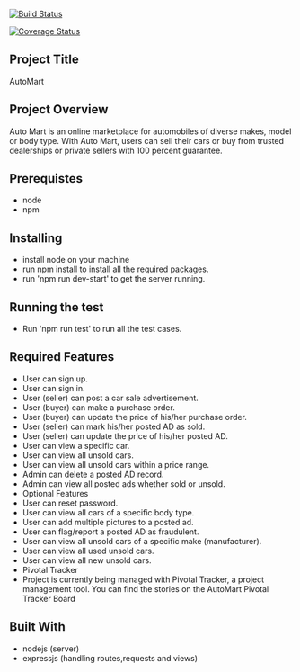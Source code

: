 
[![Build Status](https://travis-ci.org/t4christ/automart.svg?branch=develop)](https://travis-ci.org/t4christ/automart)

[![Coverage Status](https://coveralls.io/repos/github/t4christ/automart/badge.svg?branch=develop)](https://coveralls.io/github/t4christ/automart?branch=develop)

## Project Title
AutoMart

## Project Overview
Auto Mart is an online marketplace for automobiles of diverse makes, model or body type. With Auto Mart, users can sell their cars or buy from trusted dealerships or private sellers with 100 percent guarantee.

## Prerequistes
- node
- npm  


## Installing
- install node on your machine
- run npm install to install all the required packages.
- run 'npm run dev-start' to get the server running.

## Running the test
- Run 'npm run test' to run all the test cases.

## Required Features
- User can sign up.
- User can sign in.
- User (seller) can post a car sale advertisement.
- User (buyer) can make a purchase order.
- User (buyer) can update the price of his/her purchase order.
- User (seller) can mark his/her posted AD as sold.
- User (seller) can update the price of his/her posted AD.
- User can view a specific car.
- User can view all unsold cars.
- User can view all unsold cars within a price range.
- Admin can delete a posted AD record.
- Admin can view all posted ads whether sold or unsold.
- Optional Features
- User can reset password.
- User can view all cars of a specific body type.
- User can add multiple pictures to a posted ad.
- User can flag/report a posted AD as fraudulent.
- User can view all unsold cars of a specific make (manufacturer).
- User can view all used unsold cars.
- User can view all new unsold cars.
- Pivotal Tracker
- Project is currently being managed with Pivotal Tracker, a project management     tool. You can find the stories on the AutoMart Pivotal Tracker Board

## Built With
- nodejs (server)
- expressjs (handling routes,requests and views)
